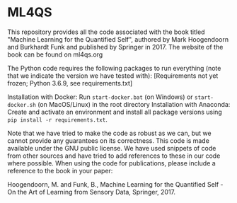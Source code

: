 # ML4QS

This repository provides all the code associated with the book titled "Machine Learning for the Quantified Self", authored by Mark Hoogendoorn and Burkhardt Funk and published by Springer in 2017. The website of the book can be found on ml4qs.org

The Python code requires the following packages to run everything (note that we indicate the version we have tested with):
[Requirements not yet frozen; Python 3.6.9, see requirements.txt]

Installation with Docker: Run `start-docker.bat` (on Windows) or `start-docker.sh` (on MacOS/Linux) in the root directory 
Installation with Anaconda: Create and activate an environment and install all package versions using `pip install -r requirements.txt`.

Note that we have tried to make the code as robust as we can, but we cannot provide any guarantees on its correctness. This code is made available under the GNU public license. We have used snippets of code from other sources and have tried to add references to these in our code where possible. When using the code for publications, please include a reference to the book in your paper:

Hoogendoorn, M. and Funk, B., Machine Learning for the Quantified Self - On the Art of Learning from Sensory Data, Springer, 2017.

